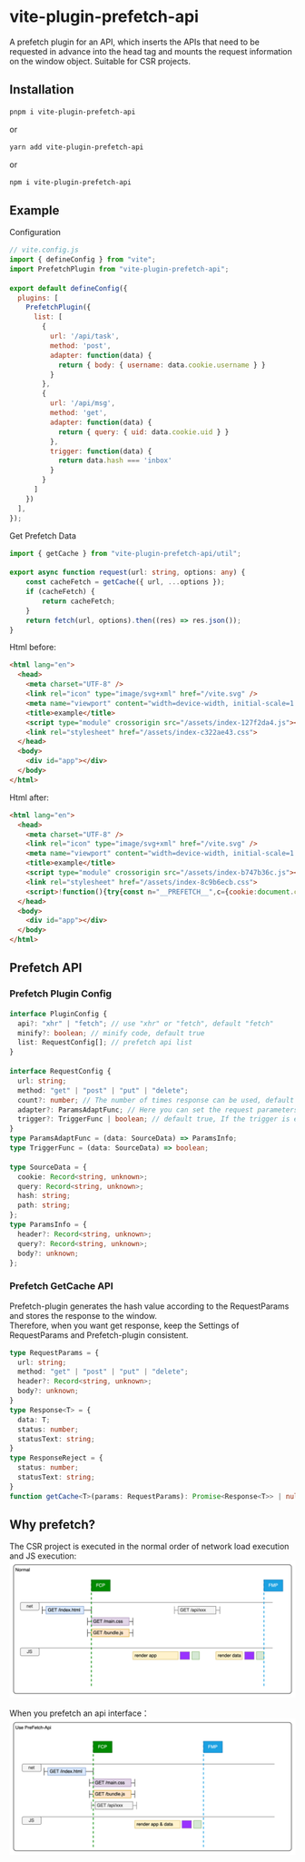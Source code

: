 # vite-plugin-prefetch-api

A prefetch plugin for an API, which inserts the APIs that need to be requested in advance into the head tag and mounts the request information on the window object. Suitable for CSR projects.

## Installation

```sh
pnpm i vite-plugin-prefetch-api
```

or

```sh
yarn add vite-plugin-prefetch-api
```

or

```sh
npm i vite-plugin-prefetch-api
```

## Example

Configuration

```javascript
// vite.config.js
import { defineConfig } from "vite";
import PrefetchPlugin from "vite-plugin-prefetch-api";

export default defineConfig({
  plugins: [
    PrefetchPlugin({
      list: [
        {
          url: '/api/task',
          method: 'post',
          adapter: function(data) {
            return { body: { username: data.cookie.username } }
          }
        },
        {
          url: '/api/msg',
          method: 'get',
          adapter: function(data) {
            return { query: { uid: data.cookie.uid } }
          },
          trigger: function(data) {
            return data.hash === 'inbox'
          }
        }
      ]
    })
  ],
});
```


Get Prefetch Data

```typescript
import { getCache } from "vite-plugin-prefetch-api/util";

export async function request(url: string, options: any) {
    const cacheFetch = getCache({ url, ...options });
    if (cacheFetch) {
        return cacheFetch;
    }
    return fetch(url, options).then((res) => res.json());
}
```

Html before:

```html
<html lang="en">
  <head>
    <meta charset="UTF-8" />
    <link rel="icon" type="image/svg+xml" href="/vite.svg" />
    <meta name="viewport" content="width=device-width, initial-scale=1.0" />
    <title>example</title>
    <script type="module" crossorigin src="/assets/index-127f2da4.js"></script>
    <link rel="stylesheet" href="/assets/index-c322ae43.css">
  </head>
  <body>
    <div id="app"></div>
  </body>
</html>
```

Html after:

```html
<html lang="en">
  <head>
    <meta charset="UTF-8" />
    <link rel="icon" type="image/svg+xml" href="/vite.svg" />
    <meta name="viewport" content="width=device-width, initial-scale=1.0" />
    <title>example</title>
    <script type="module" crossorigin src="/assets/index-b747b36c.js"></script>
    <link rel="stylesheet" href="/assets/index-8c9b6ecb.css">
    <script>!function(){try{const n="__PREFETCH__",c={cookie:document.cookie.split("; ").reduce(function(e,t){var[t,o]=t.split("=");return e[t]=decodeURIComponent(o),e},{}),query:location.search.slice(1).split("&").reduce(function(e,t){t=t.split("=");return e[decodeURIComponent(t[0])]=decodeURIComponent(t[1]||""),e},{}),hash:location.hash.slice(2),path:location.pathname};function r(e,t,o){t=function r(c){return Object.keys(c).sort().reduce(function(t,e){var o=c[e];if(void 0!==o){var n=e+":"+("object"==typeof o?r(o):o);for(let e=0;e<n.length;e++)t=(t<<5)-t+n.charCodeAt(e)}return t},0).toString(36)}(t);window[n]=window[n]||{},window[n][t]={count:o||1,value:e}}function o(e){var t=function(e,t){var{url:o,method:n}=e;try{var r=e["adapter"];const{body:i,header:a,query:u={}}=r(t)||{};var c=Object.keys(u).map(e=>e+"="+u[e]).join("&");return{url:c?o+"?"+c:o,method:n,body:i,header:a}}catch(e){return{url:o,method:n}}}(e,c);const{url:o,...n}=t;r(function(e,t){const{header:o,method:n="get"}=t,r=new Headers;return r.append("Content-Type","application/json"),o&&Object.keys(o).forEach(function(e){r.append(e,o[e])}),t={body:t.body?JSON.stringify(t.body):void 0,headers:r,method:n.toLocaleUpperCase()},fetch(e,t).then(e=>e.ok?e.json():Promise.reject(e.statusText))}(o,n),t,e.count||1)}[{url:"/api/task",method:"post",adapter:function(e){return{body:{username:e.cookie.username}}},count:1,trigger:function(){return 1}},{url:"/api/msg",method:"get",adapter:function(e){return{query:{uid:e.cookie.uid}}},trigger:function(e){return"inbox"===e.hash},count:1}].forEach(({trigger:e,...t})=>{e(c)&&o(t)})}catch(e){console.error("[prefetch-api error]",String(e))}}();</script>
  </head>
  <body>
    <div id="app"></div>
  </body>
</html>
```

## Prefetch API

### Prefetch Plugin Config
```typescript
interface PluginConfig {
  api?: "xhr" | "fetch"; // use "xhr" or "fetch", default "fetch"
  minify?: boolean; // minify code, default true
  list: RequestConfig[]; // prefetch api list
}

interface RequestConfig {
  url: string;
  method: "get" | "post" | "put" | "delete";
  count?: number; // The number of times response can be used, default 1
  adapter?: ParamsAdaptFunc; // Here you can set the request parameters according to the current environment information, default () => ({})
  trigger?: TriggerFunc | boolean; // default true, If the trigger is equal to false, it is filtered out before the html is inserted
}
type ParamsAdaptFunc = (data: SourceData) => ParamsInfo;
type TriggerFunc = (data: SourceData) => boolean;

type SourceData = {
  cookie: Record<string, unknown>;
  query: Record<string, unknown>;
  hash: string;
  path: string;
};
type ParamsInfo = {
  header?: Record<string, unknown>;
  query?: Record<string, unknown>;
  body?: unknown;
};
```

### Prefetch GetCache API
Prefetch-plugin generates the hash value according to the RequestParams and stores the response to the window.   
Therefore, when you want get response, keep the Settings of RequestParams and Prefetch-plugin consistent.

```typescript
type RequestParams = {
  url: string;
  method: "get" | "post" | "put" | "delete";
  header?: Record<string, unknown>;
  body?: unknown;
}
type Response<T> = {
  data: T;
  status: number;
  statusText: string;
}
type ResponseReject = {
  status: number;
  statusText: string;
}
function getCache<T>(params: RequestParams): Promise<Response<T>> | null;
```

## Why prefetch?

The CSR project is executed in the normal order of network load execution and JS execution:  
![normal](https://github.com/ZeroSaturation/vite-plugin-prefetch/blob/main/assets/normal.png)

When you prefetch an api interface：  
![use-prefetch-api](https://github.com/ZeroSaturation/vite-plugin-prefetch/blob/main/assets/use-prefetch-api.png)

